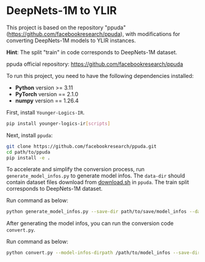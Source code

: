 # DeepNets-1M to YLIR
This project is based on the repository "ppuda" (https://github.com/facebookresearch/ppuda), with modifications for converting DeepNets-1M models to YLIR instances.

**Hint**: The split "train" in code corresponds to DeepNets-1M dataset.

ppuda official repository: https://github.com/facebookresearch/ppuda

To run this project, you need to have the following dependencies installed:

- **Python** version >= 3.11
- **PyTorch** version == 2.1.0
- **numpy** version == 1.26.4

First, install `Younger-Logics-IR`.
```bash
pip install younger-logics-ir[scripts]
```

Next, install `ppuda`:
```bash
git clone https://github.com/facebookresearch/ppuda.git
cd path/to/ppuda
pip install -e .
```

To accelerate and simplify the conversion process, run `generate_model_infos.py` to generate model infos. The `data-dir` should contain dataset files download from [download.sh](https://github.com/facebookresearch/ppuda/blob/main/data/download.sh) in `ppuda`. The train split corresponds to DeepNets-1M dataset.

Run command as below:
```bash
python generate_model_infos.py --save-dir path/to/save/model_infos --data-dir path/to/ppuda_data --interval 50000 --split train
```

After generating the model infos, you can run the conversion code `convert.py`.

Run command as below:
```bash
python convert.py --model-infos-dirpath /path/to/model_infos --save-dirpath /path/to/save --cache-dirpath /path/to/cache --start-index 0 --end-index 10 --opset 18 --worker-number 8
```
